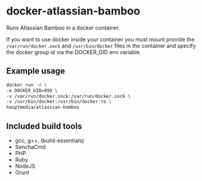# docker-atlassian-bamboo

Runs Atlassian Bamboo in a docker container.

If you want to use docker inside your container you must mount provide the `/var/run/docker.sock`
and `/usr/bin/docker` files in the container and specify the docker group id via the DOCKER_GID env variable.

## Example usage
```bash
docker run -d \
-e DOCKER_GID=999 \
-v /var/run/docker.sock:/var/run/docker.sock \
-v /usr/bin/docker:/usr/bin/docker:ro \
hauptmedia/atlassian-bamboo
```

## Included build tools
* gcc, g++, (build-essentials)
* SenchaCmd
* PHP
* Ruby
* NodeJS
* Grunt
